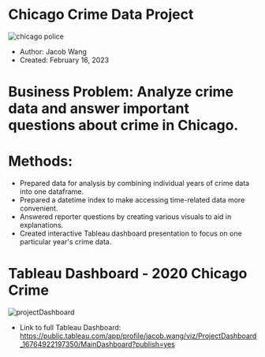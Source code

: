 # Chicago Crime Data Project

![chicago police](https://user-images.githubusercontent.com/112730629/219494357-cb7891a2-b424-4364-bc92-1a074e8d4064.jpeg)

* Author: Jacob Wang
* Created: February 16, 2023

# Business Problem: Analyze crime data and answer important questions about crime in Chicago.

# Methods: 
* Prepared data for analysis by combining individual years of crime data into one dataframe.
* Prepared a datetime index to make accessing time-related data more convenient.
* Answered reporter questions by creating various visuals to aid in explanations. 
* Created interactive Tableau dashboard presentation to focus on one particular year's crime data. 




# Tableau Dashboard - 2020 Chicago Crime
![projectDashboard](https://user-images.githubusercontent.com/112730629/219500614-0a12cb39-3a40-470b-b329-9acc152587ad.png)



* Link to full Tableau Dashboard: https://public.tableau.com/app/profile/jacob.wang/viz/ProjectDashboard_16764922197350/MainDashboard?publish=yes
